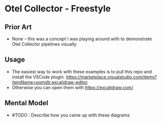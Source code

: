 # Otel Collector - Freestyle


## Prior Art

* None - this was a concept I was playing around with to demonstrate Otel Collector pipelines visually

## Usage

* The easiest way to work with these examples is to pull this repo and install the VSCode plugin. https://marketplace.visualstudio.com/items?itemName=pomdtr.excalidraw-editor 
* Otherwise you can open them with https://excalidraw.com/

## Mental Model 

* #TODO : Describe how you came up with these diagrams